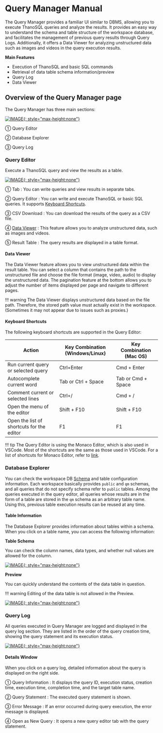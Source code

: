 # __Query Manager Manual__

The Query Manager provides a familiar UI similar to DBMS, allowing you to execute ThanoSQL queries and analyze the results. It provides an easy way to understand the schema and table structure of the workspace database, and facilitates the management of previous query results through Query Logs. Additionally, it offers a Data Viewer for analyzing unstructured data such as images and videos in the query execution results.

**Main Features**

- Execution of ThanoSQL and basic SQL commands
- Retrieval of data table schema information/preview
- Query Log
- Data Viewer

## __Overview of the Query Manager page__

The Query Manager has three main sections:

[![IMAGE](/en/img/getting_started/paas/workspace/qm_img_0.png){: style="max-height:none"}](/en/img/getting_started/paas/workspace/qm_img_0.png)

① Query Editor

② Database Explorer

③ Query Log

### __Query Editor__

Execute a ThanoSQL query and view the results as a table.

[![IMAGE](/en/img/getting_started/paas/workspace/qm_img_1.png){: style="max-height:none"}](/en/img/getting_started/paas/workspace/qm_img_1.png)

① Tab : You can write queries and view results in separate tabs.

② Query Editor : You can write and execute ThanoSQL or basic SQL queries. It supports [Keyboard Shortcuts](#keyboard-shortcuts).

③ CSV Download : You can download the results of the query as a CSV file.

④ [Data Viewer](#data-viewer) : This feature allows you to analyze unstructured data, such as images and videos.

⑤ Result Table : The query results are displayed in a table format.

#### Data Viewer

The Data Viewer feature allows you to view unstructured data within the result table. You can select a column that contains the path to the unstructured file and choose the file format (image, video, audio) to display the unstructured data. The pagination feature at the bottom allows you to adjust the number of items displayed per page and navigate to different pages.

!!! warning
    The Data Viewer displays unstructured data based on the file path. Therefore, the stored path value must actually exist in the workspace. (Sometimes it may not appear due to issues such as proxies.)

#### Keyboard Shortcuts

The following keyboard shortcuts are supported in the Query Editor:

| Action | Key Combination (Windows/Linux) | Key Combination (Mac OS) |
| -- | -- | -- |
| Run current query or selected query | Ctrl+Enter | Cmd + Enter |
| Autocomplete current word | Tab or Ctrl + Space | Tab or Cmd + Space |
| Comment current or selected lines | Ctrl+/ | Cmd + / |
| Open the menu of the editor | Shift + F10 | Shift + F10 |
| Open the list of shortcuts for the editor | F1 | F1 |

!!! tip
    The Query Editor is using the Monaco Editor, which is also used in VSCode. Most of the shortcuts are the same as those used in VSCode. For a list of shortcuts for Monaco Editor, refer to [link](https://en.docs.monaca.io/products_guide/monaca_ide/editor).

### __Database Explorer__

You can check the workspace DB [Schema](https://www.postgresql.org/docs/current/ddl-schemas.html) and table configuration information. Each workspace basically provides `public` and `qm` schemas, and all queries that do not specify schema refer to `public` tables. Among the queries executed in the query editor, all queries whose results are in the form of a table are stored in the `qm` schema as an arbitrary table name. Using this, previous table execution results can be reused at any time.

#### **Table Information**

The Database Explorer provides information about tables within a schema. When you click on a table name, you can access the following information:


**Table Schema**

You can check the column names, data types, and whether null values are allowed for the column.

[![IMAGE](/en/img/getting_started/paas/workspace/img3.png){: style="max-height:none"}](/en/img/getting_started/paas/workspace/img3.png)

**Preview**

You can quickly understand the contents of the data table in question.

!!! warning
    Editing of the data table is not allowed in the Preview.

[![IMAGE](/en/img/getting_started/paas/workspace/img4.png){: style="max-height:none"}](/en/img/getting_started/paas/workspace/img4.png)

### __Query Log__

All queries executed in Query Manager are logged and displayed in the query log section. They are listed in the order of the query creation time, showing the query statement and its execution status.

[![IMAGE](/en/img/getting_started/paas/workspace/qm_img_2.png){: style="max-height:none"}](/en/img/getting_started/paas/workspace/qm_img_2.png)

#### Details Window

When you click on a query log, detailed information about the query is displayed on the right side.

① Query Information : It displays the query ID, execution status, creation time, execution time, completion time, and the target table name.

② Query Statement : The executed query statement is shown.

③ Error Message : If an error occurred during query execution, the error message is displayed.

④ Open as New Query : It opens a new query editor tab with the query statement.